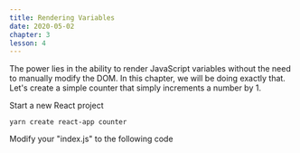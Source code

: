 ```yaml
---
title: Rendering Variables
date: 2020-05-02
chapter: 3
lesson: 4
---
```


The power lies in the ability to render JavaScript variables without the need to manually modify the DOM. In this chapter, we will be doing exactly that. Let's create a simple counter that simply increments a number by 1.

Start a new React project

```
yarn create react-app counter
```

Modify your "index.js" to the following code